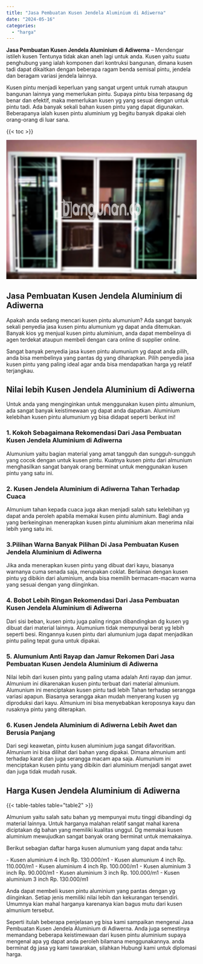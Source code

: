 ```yaml
---
title: "Jasa Pembuatan Kusen Jendela Aluminium di Adiwerna"
date: "2024-05-16"
categories: 
  - "harga"
---
```


**Jasa Pembuatan Kusen Jendela Aluminium di Adiwerna** – Mendengar istileh kusen Tentunya tidak akan aneh lagi untuk anda. Kusen yaitu suatu penghubung yang ialah komponen dari kontruksi bangunan, dimana kusen tadi dapat dikaitkan dengan beberapa ragam benda semisal pintu, jendela dan beragam variasi jendela lainnya.

Kusen pintu menjadi keperluan yang sangat urgent untuk rumah ataupun bangunan lainnya yang memerlukan pintu. Supaya pintu bisa terpasang dg benar dan efektif, maka memerlukan kusen yg yang sesuai dengan untuk pintu tadi. Ada banyak sekali bahan kusen pintu yang dapat digunakan. Beberapanya ialah kusen pintu aluminium yg begitu banyak dipakai oleh orang-orang di luar sana.

{{< toc >}}

![Jasa Pembuatan Kusen Jendela Aluminium di Adiwerna](/images/harga-kusen-jendela-alumunium-04.png)

## Jasa Pembuatan Kusen Jendela Aluminium di Adiwerna

Apakah anda sedang mencari kusen pintu alumunium? Ada sangat banyak sekali penyedia jasa kusen pintu alumunium yg dapat anda ditemukan. Banyak kios yg menjual kusen pintu aluminium, anda dapat membelinya di agen terdekat ataupun membeli dengan cara online di supplier online.

Sangat banyak penyedia jasa kusen pintu alumunium yg dapat anda pilih, anda bisa membelinya yang pantas dg yang diharapkan. Pilih penyedia jasa kusen pintu yang paling ideal agar anda bisa mendapatkan harga yg relatif terjangkau.

## Nilai lebih Kusen Jendela Aluminium di Adiwerna

Untuk anda yang menginginkan untuk menggunakan kusen pintu almunium, ada sangat banyak keistimewaan yg dapat anda dapatkan. Aluminium kelebihan kusen pintu alumunium yg bisa didapat seperti berikut ini!

### 1\. Kokoh Sebagaimana Rekomendasi Dari Jasa Pembuatan Kusen Jendela Aluminium di Adiwerna

Alumunium yaitu bagian material yang amat tangguh dan sungguh-sungguh yang cocok dengan untuk kusen pintu. Kuatnya kusen pintu dari almunium menghasilkan sangat banyak orang berminat untuk menggunakan kusen pintu yang satu ini.

### 2\. Kusen Jendela Aluminium di Adiwerna Tahan Terhadap Cuaca

Almunium tahan kepada cuaca juga akan menjadi salah satu kelebihan yg dapat anda peroleh apabila memakai kusen pintu aluminium. Bagi anda yang berkeinginan menerapkan kusen pintu aluminium akan menerima nilai lebih yang satu ini.

### 3.Pilihan Warna Banyak Pilihan Di Jasa Pembuatan Kusen Jendela Aluminium di Adiwerna

Jika anda menerapkan kusen pintu yang dibuat dari kayu, biasanya warnanya cuma senada saja, merupakan coklat. Berlainan dengan kusen pintu yg dibikin dari aluminium, anda bisa memilih bermacam-macam warna yang sesuai dengan yang diinginkan.

### 4\. Bobot Lebih Ringan Rekomendasi Dari Jasa Pembuatan Kusen Jendela Aluminium di Adiwerna

Dari sisi beban, kusen pintu juga paling ringan dibandingkan dg kusen yg dibuat dari material lainnya. Alumunium tidak mempunyai berat yg lebih seperti besi. Ringannya kusen pintu dari alumunium juga dapat menjadikan pintu paling tepat guna untuk dipakai.

### 5\. Alumunium Anti Rayap dan Jamur Rekomen Dari Jasa Pembuatan Kusen Jendela Aluminium di Adiwerna

Nilai lebih dari kusen pintu yang paling utama adalah Anti rayap dan jamur. Almunium ini dikarenakan kusen pintu terbuat dari material almunium. Alumunium ini menciptakan kusen pintu tadi lebih Tahan terhadap serangga variasi apapun. Biasanya serangga akan mudah menyerang kusen yg diproduksi dari kayu. Almunium ini bisa menyebabkan keroposnya kayu dan rusaknya pintu yang diterapkan.

### 6\. Kusen Jendela Aluminium di Adiwerna Lebih Awet dan Berusia Panjang

Dari segi keawetan, pintu kusen aluminium juga sangat difavoritkan. Almunium ini bisa dilihat dari bahan yang dipakai. Dimana almunium anti terhadap karat dan juga serangga macam apa saja. Alumunium ini menciptakan kusen pintu yang dibikin dari aluminium menjadi sangat awet dan juga tidak mudah rusak.

## Harga Kusen Jendela Aluminium di Adiwerna

{{< table-tables table="table2" >}}

Almunium yaitu salah satu bahan yg mempunyai mutu tinggi dibandingi dg material lainnya. Untuk harganya malahan relatif sangat mahal karena diciptakan dg bahan yang memiliki kualitas unggul. Dg memakai kusen aluminium mewujudkan sangat banyak orang berminat untuk memakainya.

Berikut sebagian daftar harga kusen alumunium yang dapat anda tahu:

\- Kusen aluminium 4 inch Rp. 130.000/m1 - Kusen alumunium 4 inch Rp. 110.000/m1 - Kusen aluminium 4 inch Rp. 100.000/m1 - Kusen aluminium 3 inch Rp. 90.000/m1 - Kusen aluminium 3 inch Rp. 100.000/m1 - Kusen aluminium 3 inch Rp. 130.000/m1

Anda dapat membeli kusen pintu aluminium yang pantas dengan yg diinginkan. Setiap jenis memiliki nilai lebih dan kekurangan tersendiri. Umumnya kian mahal harganya karenanya kian bagus mutu dari kusen almunium tersebut.

Seperti itulah beberapa penjelasan yg bisa kami sampaikan mengenai Jasa Pembuatan Kusen Jendela Aluminium di Adiwerna. Anda juga semestinya memandang beberapa keistimewaan dari kusen pintu aluminium supaya mengenal apa yg dapat anda peroleh bilamana menggunakannya. anda berminat dg jasa yg kami tawarakan, silahkan Hubungi kami untuk diplomasi harga.
